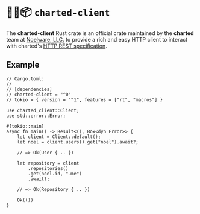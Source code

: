 # 🐻‍❄️📦 `charted-client`

The **charted-client** Rust crate is an official crate maintained by the **charted** team at [Noelware, LLC.](https://noelware.org) to provide a rich and easy HTTP client to interact with charted's [HTTP REST specification](https://charts.noelware.org/docs/server/latest/api).

## Example

```rust,no_run
// Cargo.toml:
//
// [dependencies]
// charted-client = "^0"
// tokio = { version = "^1", features = ["rt", "macros"] }

use charted_client::Client;
use std::error::Error;

#[tokio::main]
async fn main() -> Result<(), Box<dyn Error>> {
    let client = Client::default();
    let noel = client.users().get("noel").await?;

    // => Ok(User { .. })

    let repository = client
        .repositories()
        .get(noel.id, "ume")
        .await?;

    // => Ok(Repository { .. })

    Ok(())
}
```
